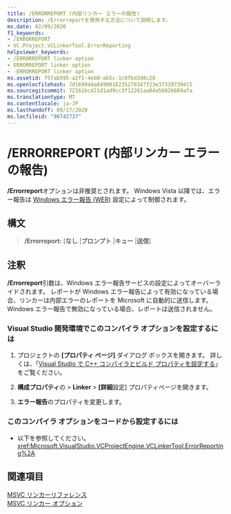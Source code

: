 ```yaml
---
title: /ERRORREPORT (内部リンカー エラーの報告)
description: /Errorreportを使用する方法について説明します。
ms.date: 02/09/2020
f1_keywords:
- /ERRORREPORT
- VC.Project.VCLinkerTool.ErrorReporting
helpviewer_keywords:
- /ERRORREPORT linker option
- ERRORREPORT linker option
- -ERRORREPORT linker option
ms.assetid: f5fab595-a2f1-4eb0-ab5c-1c0fbd3d8c28
ms.openlocfilehash: 7d16904da8490018235278347f23e37339739415
ms.sourcegitcommit: 72161bcd21d1ad9cc3f12261aa84a5b026884afa
ms.translationtype: MT
ms.contentlocale: ja-JP
ms.lasthandoff: 09/17/2020
ms.locfileid: "90742737"
---
```

# <a name="errorreport-report-internal-linker-errors"></a>/ERRORREPORT (内部リンカー エラーの報告)

**/Errorreport**オプションは非推奨とされます。 Windows Vista 以降では、エラー報告は [Windows エラー報告 (WER)](/windows/win32/wer/windows-error-reporting) 設定によって制御されます。

## <a name="syntax"></a>構文

> **/Errorreport:** \[**なし** \|**プロンプト** \|**キュー** \|**送信**]

## <a name="remarks"></a>注釈

**/Errorreport**引数は、Windows エラー報告サービスの設定によってオーバーライドされます。 レポートが Windows エラー報告によって有効になっている場合、リンカーは内部エラーのレポートを Microsoft に自動的に送信します。 Windows エラー報告で無効になっている場合、レポートは送信されません。

### <a name="to-set-this-compiler-option-in-the-visual-studio-development-environment"></a>Visual Studio 開発環境でこのコンパイラ オプションを設定するには

1. プロジェクトの **[プロパティ ページ]** ダイアログ ボックスを開きます。 詳しくは、「[Visual Studio で C++ コンパイラとビルド プロパティを設定する](../working-with-project-properties.md)」をご覧ください。

1. **構成プロパティ**の  >  **Linker**  >  **[詳細**設定] プロパティページを開きます。

1. **エラー報告**のプロパティを変更します。

### <a name="to-set-this-compiler-option-programmatically"></a>このコンパイラ オプションをコードから設定するには

- 以下を参照してください。<xref:Microsoft.VisualStudio.VCProjectEngine.VCLinkerTool.ErrorReporting%2A>

## <a name="see-also"></a>関連項目

[MSVC リンカーリファレンス](linking.md)\
[MSVC リンカー オプション](linker-options.md)
